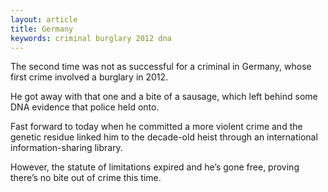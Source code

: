 ```yaml
---
layout: article
title: Germany
keywords: criminal burglary 2012 dna
---
```


The second time was not as successful for a criminal in Germany, whose first crime involved a burglary in 2012.

He got away with that one and a bite of a sausage, which left behind some DNA evidence that police held onto.

Fast forward to today when he committed a more violent crime and the genetic residue linked him to the decade-old heist through an international information-sharing library.

However, the statute of limitations expired and he’s gone free, proving there’s no bite out of crime this time.
